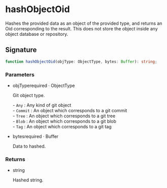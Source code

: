 # hashObjectOid

Hashes the provided data as an object of the provided type, and returns
an Oid corresponding to the result. This does not store the object
inside any object database or repository.

## Signature

```ts
function hashObjectOid(objType: ObjectType, bytes: Buffer): string;
```

### Parameters

<ul class="param-ul">
  <li class="param-li param-li-root">
    <span class="param-name">objType</span><span class="param-required">required</span>&nbsp;·&nbsp;<span class="param-type">ObjectType</span>
    <br>
    <p class="param-description">Git object type.</p>
    <p class="param-description">- <code>Any</code> : Any kind of git object<br>- <code>Commit</code> : An object which corresponds to a git commit<br>- <code>Tree</code> : An object which corresponds to a git tree<br>- <code>Blob</code> : An object which corresponds to a git blob<br>- <code>Tag</code> : An object which corresponds to a git tag</p>
  </li>
  <li class="param-li param-li-root">
    <span class="param-name">bytes</span><span class="param-required">required</span>&nbsp;·&nbsp;<span class="param-type">Buffer</span>
    <br>
    <p class="param-description">Data to hashed.</p>
  </li>
</ul>

### Returns

<ul class="param-ul">
  <li class="param-li param-li-root">
    <span class="param-type">string</span>
    <br>
    <p class="param-description">Hashed string.</p>
  </li>
</ul>
